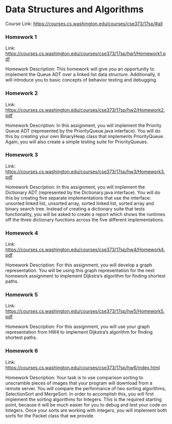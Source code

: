 # Data Structures and Algorithms
Course Link: https://courses.cs.washington.edu/courses/cse373/17sp/#all

### Homework 1
Link: https://courses.cs.washington.edu/courses/cse373/17sp/hw1/Homework1.pdf

Homework Description:
This homework will give you an opportunity to implement the Queue ADT over a linked
list data structure. Additionally, it will introduce you to basic concepts of behavior testing
and debugging.

### Homework 2
Link: https://courses.cs.washington.edu/courses/cse373/17sp/hw2/Homework2.pdf

Homework Description:
In this assignment, you will implement the Priority Queue ADT (represented by the PriorityQueue.java
interface). You will do this by creating your own BinaryHeap class that
implements PriorityQueue. Again, you will also create a simple testing suite for PriorityQueues.


### Homework 3
Link: https://courses.cs.washington.edu/courses/cse373/17sp/hw3/Homework3.pdf

Homework Description:
In this assignment, you will implement the Dictionary ADT (represented by the Dictionary.java
interface). You will do this by creating five separate implementations that use the
interface: unsorted linked list, unsorted array, sorted linked list, sorted array and binary
search tree. Instead of creating a dictionary suite that tests functionality, you will be asked
to create a report which shows the runtimes off the three dictionary functions across the five
different implementations.

### Homework 4
Link: https://courses.cs.washington.edu/courses/cse373/17sp/hw4/Homework4.pdf

Homework Description:
For this assignment, you will develop a graph representation. You will be using this graph
representation for the next homework assignment to implement Dijkstra’s algorithm for finding
shortest paths.

### Homework 5
Link: https://courses.cs.washington.edu/courses/cse373/17sp/hw5/Homework5.pdf

Homework Description:
For this assignment, you will use your graph representation from HW4 to implement Dijkstra’s
algorithm for finding shortest paths. 

### Homework 6
Link: https://courses.cs.washington.edu/courses/cse373/17sp/hw6/index.html

Homework Description:
Your task is to use comparison sorting to unscramble pieces of images that your program will download from a remote server. You will compare the performance of two sorting algorithms, SelectionSort and MergeSort. In order to accomplish this, you will first implement the sorting algorithms for Integers. This is the required starting point, because it will be much easier for you to debug and test your code on Integers. Once your sorts are working with integers, you will implement both sorts for the Packet class that we provide.



